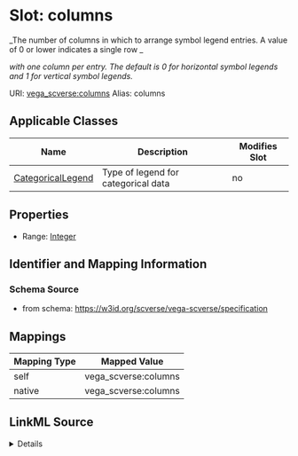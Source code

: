 

# Slot: columns 


_The number of columns in which to arrange symbol legend entries. A value of 0 or lower indicates a single row _

_with one column per entry. The default is 0 for horizontal symbol legends and 1 for vertical symbol legends._





URI: [vega_scverse:columns](https://w3id.org/scverse/vega-scverse/columns)
Alias: columns

<!-- no inheritance hierarchy -->





## Applicable Classes

| Name | Description | Modifies Slot |
| --- | --- | --- |
| [CategoricalLegend](CategoricalLegend.md) | Type of legend for categorical data |  no  |







## Properties

* Range: [Integer](Integer.md)





## Identifier and Mapping Information







### Schema Source


* from schema: https://w3id.org/scverse/vega-scverse/specification




## Mappings

| Mapping Type | Mapped Value |
| ---  | ---  |
| self | vega_scverse:columns |
| native | vega_scverse:columns |




## LinkML Source

<details>
```yaml
name: columns
description: "The number of columns in which to arrange symbol legend entries. A value\
  \ of 0 or lower indicates a single row \nwith one column per entry. The default\
  \ is 0 for horizontal symbol legends and 1 for vertical symbol legends."
from_schema: https://w3id.org/scverse/vega-scverse/specification
rank: 1000
alias: columns
owner: CategoricalLegend
domain_of:
- CategoricalLegend
range: integer

```
</details>